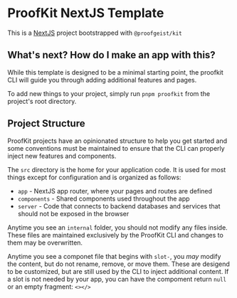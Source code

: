 # ProofKit NextJS Template

This is a [NextJS](https://nextjs.org/) project bootstrapped with `@proofgeist/kit`

## What's next? How do I make an app with this?

While this template is designed to be a minimal starting point, the proofkit CLI will guide you through adding additional features and pages.

To add new things to your project, simply run `pnpm proofkit` from the project's root directory.

## Project Structure

ProofKit projects have an opinionated structure to help you get started and some conventions must be maintained to ensure that the CLI can properly inject new features and components.

The `src` directory is the home for your application code. It is used for most things except for configuration and is organized as follows:

- `app` - NextJS app router, where your pages and routes are defined
- `components` - Shared components used throughout the app
- `server` - Code that connects to backend databases and services that should not be exposed in the browser

Anytime you see an `internal` folder, you should not modify any files inside. These files are maintained exclusively by the ProofKit CLI and changes to them may be overwritten.

Anytime you see a componet file that begins with `slot-`, you _may_ modify the content, but do not rename, remove, or move them. These are desigend to be customized, but are still used by the CLI to inject additional content. If a slot is not needed by your app, you can have the compoment return `null` or an empty fragment: `<></>`
